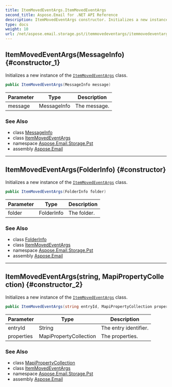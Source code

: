 ```yaml
---
title: ItemMovedEventArgs.ItemMovedEventArgs
second_title: Aspose.Email for .NET API Reference
description: ItemMovedEventArgs constructor. Initializes a new instance of the ItemMovedEventArgs class
type: docs
weight: 10
url: /net/aspose.email.storage.pst/itemmovedeventargs/itemmovedeventargs/
---
```

## ItemMovedEventArgs(MessageInfo) {#constructor_1}

Initializes a new instance of the [`ItemMovedEventArgs`](../) class.

```csharp
public ItemMovedEventArgs(MessageInfo message)
```

| Parameter | Type | Description |
| --- | --- | --- |
| message | MessageInfo | The message. |

### See Also

* class [MessageInfo](../../messageinfo/)
* class [ItemMovedEventArgs](../)
* namespace [Aspose.Email.Storage.Pst](../../itemmovedeventargs/)
* assembly [Aspose.Email](../../../)

---

## ItemMovedEventArgs(FolderInfo) {#constructor}

Initializes a new instance of the [`ItemMovedEventArgs`](../) class.

```csharp
public ItemMovedEventArgs(FolderInfo folder)
```

| Parameter | Type | Description |
| --- | --- | --- |
| folder | FolderInfo | The folder. |

### See Also

* class [FolderInfo](../../folderinfo/)
* class [ItemMovedEventArgs](../)
* namespace [Aspose.Email.Storage.Pst](../../itemmovedeventargs/)
* assembly [Aspose.Email](../../../)

---

## ItemMovedEventArgs(string, MapiPropertyCollection) {#constructor_2}

Initializes a new instance of the [`ItemMovedEventArgs`](../) class.

```csharp
public ItemMovedEventArgs(string entryId, MapiPropertyCollection properties)
```

| Parameter | Type | Description |
| --- | --- | --- |
| entryId | String | The entry identifier. |
| properties | MapiPropertyCollection | The properties. |

### See Also

* class [MapiPropertyCollection](../../../aspose.email.mapi/mapipropertycollection/)
* class [ItemMovedEventArgs](../)
* namespace [Aspose.Email.Storage.Pst](../../itemmovedeventargs/)
* assembly [Aspose.Email](../../../)


